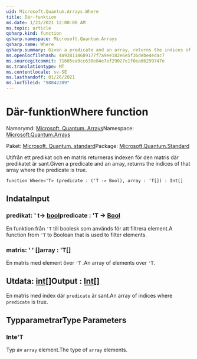```yaml
---
uid: Microsoft.Quantum.Arrays.Where
title: Där-funktion
ms.date: 1/23/2021 12:00:00 AM
ms.topic: article
qsharp.kind: function
qsharp.namespace: Microsoft.Quantum.Arrays
qsharp.name: Where
qsharp.summary: Given a predicate and an array, returns the indices of that array where the predicate is true.
ms.openlocfilehash: 4a938114689177f7a9ee182e6e5f36debe4edac7
ms.sourcegitcommit: 71605ea9cc630e84e7ef29027e1f0ea06299747e
ms.translationtype: MT
ms.contentlocale: sv-SE
ms.lasthandoff: 01/26/2021
ms.locfileid: "98842209"
---
```

# <a name="where-function"></a><span data-ttu-id="61e22-102">Där-funktion</span><span class="sxs-lookup"><span data-stu-id="61e22-102">Where function</span></span>

<span data-ttu-id="61e22-103">Namnrymd: [Microsoft. Quantum. Arrays](xref:Microsoft.Quantum.Arrays)</span><span class="sxs-lookup"><span data-stu-id="61e22-103">Namespace: [Microsoft.Quantum.Arrays](xref:Microsoft.Quantum.Arrays)</span></span>

<span data-ttu-id="61e22-104">Paket: [Microsoft. Quantum. standard](https://nuget.org/packages/Microsoft.Quantum.Standard)</span><span class="sxs-lookup"><span data-stu-id="61e22-104">Package: [Microsoft.Quantum.Standard](https://nuget.org/packages/Microsoft.Quantum.Standard)</span></span>


<span data-ttu-id="61e22-105">Utifrån ett predikat och en matris returneras indexen för den matris där predikatet är sant.</span><span class="sxs-lookup"><span data-stu-id="61e22-105">Given a predicate and an array, returns the indices of that array where the predicate is true.</span></span>

```qsharp
function Where<'T> (predicate : ('T -> Bool), array : 'T[]) : Int[]
```


## <a name="input"></a><span data-ttu-id="61e22-106">Indata</span><span class="sxs-lookup"><span data-stu-id="61e22-106">Input</span></span>

### <a name="predicate--t---bool"></a><span data-ttu-id="61e22-107">predikat: ' t-> [bool](xref:microsoft.quantum.lang-ref.bool)</span><span class="sxs-lookup"><span data-stu-id="61e22-107">predicate : 'T -> [Bool](xref:microsoft.quantum.lang-ref.bool)</span></span>

<span data-ttu-id="61e22-108">En funktion från `'T` till boolesk som används för att filtrera element.</span><span class="sxs-lookup"><span data-stu-id="61e22-108">A function from `'T` to Boolean that is used to filter elements.</span></span>


### <a name="array--t"></a><span data-ttu-id="61e22-109">matris: ' ' []</span><span class="sxs-lookup"><span data-stu-id="61e22-109">array : 'T[]</span></span>

<span data-ttu-id="61e22-110">En matris med element över `'T` .</span><span class="sxs-lookup"><span data-stu-id="61e22-110">An array of elements over `'T`.</span></span>



## <a name="output--int"></a><span data-ttu-id="61e22-111">Utdata: [int](xref:microsoft.quantum.lang-ref.int)[]</span><span class="sxs-lookup"><span data-stu-id="61e22-111">Output : [Int](xref:microsoft.quantum.lang-ref.int)[]</span></span>

<span data-ttu-id="61e22-112">En matris med index där `predicate` är sant.</span><span class="sxs-lookup"><span data-stu-id="61e22-112">An array of indices where `predicate` is true.</span></span>

## <a name="type-parameters"></a><span data-ttu-id="61e22-113">Typparametrar</span><span class="sxs-lookup"><span data-stu-id="61e22-113">Type Parameters</span></span>

### <a name="t"></a><span data-ttu-id="61e22-114">Inte</span><span class="sxs-lookup"><span data-stu-id="61e22-114">'T</span></span>

<span data-ttu-id="61e22-115">Typ av `array` element.</span><span class="sxs-lookup"><span data-stu-id="61e22-115">The type of `array` elements.</span></span>